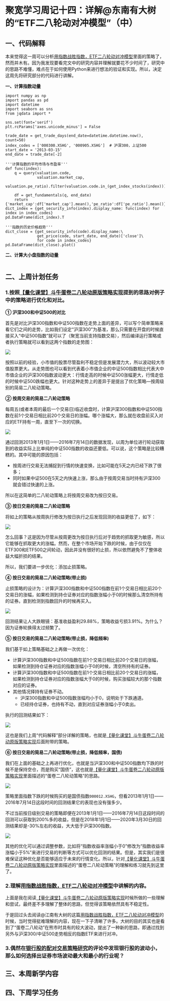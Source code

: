 # 聚宽学习周记十四：详解@东南有大树的“ETF二八轮动对冲模型”（中）

## 一、代码解释

本来觉得这一周可以分析[用指数战胜指数，ETF二八轮动对冲模型](https://www.joinquant.com/view/community/detail/19490)里面的策略了，然而并木有。因为我发现要看完文中的研究内容并理解就要花不少时间了，研究中的思路不难懂，难点在于如何使用Python来进行想法的验证和实现。所以，决定这周先将研究部分的代码进行讲解。

**一、计算指数动量**

```
import numpy as np
import pandas as pd
import datetime
import seaborn as sns
from jqdata import *

sns.set(font='serif')
plt.rcParams['axes.unicode_minus'] = False

trade_date = get_trade_days(end_date=datetime.datetime.now(), count=50)
index_codes = ['000300.XSHG', '000905.XSHG']  # 沪深300，上证500
start_date = '2013-03-15'
end_date = trade_date[-2]

'''计算指数的平均市场与市盈率'''
def func(index):
    q = query(valuation.code,
              valuation.market_cap,
              valuation.pe_ratio).filter(valuation.code.in_(get_index_stocks(index)))

    df = get_fundamentals(q, end_date)
    return {'market_cap':df['market_cap'].mean(),'pe_ratio':df['pe_ratio'].mean()}
dict_index = {get_security_info(index).display_name: func(index) for index in index_codes}
pd.DataFrame(dict_index).T

'''指数的历史价格趋势'''
dict_close = {get_security_info(code).display_name:\
              get_price(code, start_date, end_date)['close']\
              for code in index_codes}
pd.DataFrame(dict_close).plot()
```

**二、计算大小盘指数的动量**

```
```

## 二、上周计划任务

### 1.按照[【量化课堂】斗牛蛋卷二八轮动原版策略实现](https://www.joinquant.com/view/community/detail/9434c4a9c9482c7d1071be947dd3558a?type=1)提到的思路对例子中的策略进行优化和对比。

**① 沪深300和中证500的对比**

首先是对比沪深300指数和中证500指数在走势上面的差异，可以写个简单策略来看它们之间的走势，比如我们设定“沪深300”为基准，那么只需要在开盘的时候直接买入“中证500指数”就可以了（聚宽当前支持指数交易），然后编译运行策略或者执行策略就可以看到这两个指数的走势图：

![](./1-hs300-zz500-comparison.PNG)

按照以前的经验，小市值的股票尽管盈利不稳定但是发展潜力大，所以波动较大市值股票更大。从走势图也可以看到代表着小市值企业的中证500指数相比代表大中市值企业的沪深300指数波动更大：行情走高的时候中证500涨幅更大，行情走低的时候中证500跌幅也更大。针对这种走势上的差异于是提出了优化策略—按周级别的简易二八轮动策略。

**② 按周交易的简易二八轮动策略**

每周五(或者本周的最后一个交易日)临近收盘时，计算沪深300指数和中证500指数在前1个交易日相比前20个交易日的涨幅。哪个涨幅大，那么就在收盘前买入对应的ETF持有一周，直至下一次的切换。

![](./2-simple-weekly-exchange.PNG)

通过回测2013年1月1日——2016年7月14日的数据发现，以周为单位进行轮动获取到的收益实际上比单纯的中证500指数的收益还要低。可以说，这个策略是比较糟糕的。其中可能的原因包括：

- 按周进行交易无法捕捉到行情的快速变换，比如可能在5天之内已经下跌了很多；
- 同时如果中证500在5天之内快速上涨，那么由于按周交易当时持有沪深300就会错过快速的上涨。

所以在这简单的二八轮动策略上将按周交易改为按日交易。

**③ 按日交易的简易二八轮动策略**

将如上的策略从按周执行修改为按日执行之后发现回测的收益更低了，如下：

![](./3-simple-daily-exchange.PNG)

怎么回事？这是因为尽管从按周更改为按日执行后对于趋势的抓取更为敏感，所以它能够在抓取更大的涨幅。然而，在整个市场开始下跌的时候，由于仅仅在ETF300和ETF500之间轮动，因此并没有很好的止损，所以依然避免不了整体收益大幅折损的结果。

所以，我们要进一步优化：添加止损策略。

**④ 按日交易的简易二八轮动策略(带止损)**

止损策略的设计为：计算沪深300指数和中证500指数在前1个交易日相比前20个交易日的涨幅，如果检测到持仓证券对应的指数涨幅小于0的时候那么清空所持有的证券。直到检测到指数回升的时候再买入。

![](./4-simple-daily-exchange-with-avoidloss.PNG)

回测结果让人大跌眼镜：基准收益盈利29.88%，策略收益亏损3.91%。为什么？因为证券轮换得太过频繁了。

**⑤ 按日交易的简易二八轮动策略(带止损，降低频率)**

我们基于如上策略基础之上再做一次优化：

- 计算沪深300指数和中证500指数在前1个交易日相比前20个交易日的涨幅，如果检测到持仓证券对应的指数涨幅小于0的时候，清空所持有的证券。
- 计算沪深300指数和中证500指数在前1个交易日相比前20个交易日的涨幅，如果检测到持仓证券对应的指数涨幅大于0的时候，购买涨幅较大的那个指数对应的证券。
- 其他情况择持有证券不动。
  - 沪深300指数和中证500指数涨幅均小于0，说明处于下跌通道。
  - 已经持仓证券，也持有不动，直到对应证券涨幅小于0卖出。

执行的回测结果如下：

![](./5-simple-daily-exchange-with-avoidloss-reducefrequency.PNG)

这也是我们上周“代码解释”部分详解的策略，也就是[【量化课堂】斗牛蛋卷二八轮动原版策略实现](https://www.joinquant.com/view/community/detail/9434c4a9c9482c7d1071be947dd3558a?type=1)后面附带的策略。

**⑥ 按日交易的简易二八轮动策略(带止损，降低频率，国债)**

我们在上面的基础之上再进行优化，也就是当沪深300和中证500指数均下跌的时候不是保持空仓，而是购买“国债”，这也就是[【量化课堂】斗牛蛋卷二八轮动原版策略实现](https://www.joinquant.com/view/community/detail/9434c4a9c9482c7d1071be947dd3558a?type=1)里面描述的“蛋卷二八轮动策略”的思路。

![](./6-simple-daily-exchange-with-avoidloss-reducefrequency-bond.PNG)

策略里面指数下跌的时候购买的是国债指数`000012.XSHG`，但看2013年1月1日——2016年7月14日这段时间的回测结果它的表现也没有强多少。

不过当前按日级别交易的策略即便在2013年1月1日——2016年7月14日这段时间的回测可以获取到200%多的收益，但是在2018年1月1日——2020年3月30日的回测结果却是-30%左右的收益，大大低于沪深300指数。

![](./6-simple-daily-exchange-with-avoidloss-reducefrequency-bond-newtime.PNG)

其他的优化可以通过调整参数，比如将“指数收益率涨幅小于0”修改为“指数收益率涨幅小于5%”来进行交易的判断等方式可以优化回测的结果。但是，其实我们是很难保证这种优化是否能够适应于未来的行情变化。所以，针对[【量化课堂】斗牛蛋卷二八轮动原版策略实现](https://www.joinquant.com/view/community/detail/9434c4a9c9482c7d1071be947dd3558a?type=1)里面描述的“蛋卷二八轮动策略”的理解和练习就先到这里了。


### 2.理解[用指数战胜指数，ETF二八轮动对冲模型](https://www.joinquant.com/view/community/detail/19490)中讲解的内容。

上面是我在阅读[【量化课堂】斗牛蛋卷二八轮动原版策略实现](https://www.joinquant.com/view/community/detail/9434c4a9c9482c7d1071be947dd3558a?type=1)时候所做的一些理解和尝试，最终差不多理解了整体的思路，但觉得该策略依然具有不稳定性。

于是回过头去阅读@江南有大树的这篇[用指数战胜指数，ETF二八轮动对冲模型](https://www.joinquant.com/view/community/detail/19490)的时候，当时觉得挺难理解的内容，现在一下子清晰了许多。大树的目的其实也是看到了“蛋卷二八轮动”在熊市时具有的较大波动，提出了一种新的思路，即通过找到另外与沪深300/中证500走势相反的指数ETF来进行对冲。



### 3.偶然在[银行股的配对交易策略研究](https://www.joinquant.com/view/community/detail/b80e9e60d6f39fa6c8e3b4cb3af4a07f?page=1#90895)的评论中发现银行股的波动小，那么如何选择出证券市场波动最大和最小的行业呢？



## 三、本周新学内容



## 四、下周学习任务

